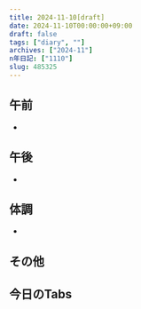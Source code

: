 ```yaml
---
title: 2024-11-10[draft]
date: 2024-11-10T00:00:00+09:00
draft: false
tags: ["diary", ""]
archives: ["2024-11"]
n年日記: ["1110"]
slug: 485325
---
```

## 午前
- 
## 午後
- 
## 体調
- 
## その他
## 今日のTabs